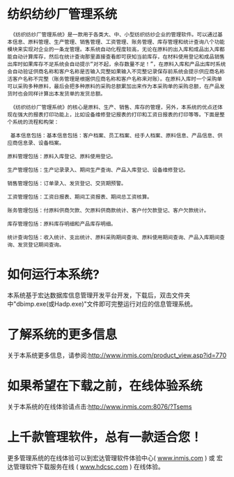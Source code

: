 # 纺织纺纱厂管理系统

     《纺织纺纱厂管理系统》是一款用于各类大、中、小型纺织纺纱企业的管理软件。可以通过基本信息、原料管理、生产管理、销售管理、工资管理、账务管理、库存管理和统计查询八个功能模块来实现对企业的一条龙管理。本系统自动化程度较高，无论在原料的出入库和成品出入库都能自动计算库存，然后在统计查询那里直接查看即可获知当前库存，在材料使用登记和成品销售出库时如果库存不足系统会自动提示“对不起，余存数量不足！”，在原料入库和产品出库时系统会自动验证供商名称和客户名称是否输入完整如果输入不完整记录保存前系统会提示供应商名称活客户名称不完整（账务管理是根据供应商名称和客户名称来对账）。在原料入库时一个采购单可以采购多种原料，最后会把多种原料的采购总额累加出来作为本采购单的采购总额，在产品发货时也会同样计算出本发货单的发货总额。

     《纺织纺纱厂管理系统》的核心是原料、生产、销售、库存的管理，另外，本系统的优点还体现在强大的报表打印功能上，比如设备维修登记报表的打印和工资日报表的打印等等。下面是整个系统的流程和构架：

     基本信息包括：基本信息包括：客户档案、员工档案、经手人档案、原料信息、产品信息、供应商信息录、设备档案。

    原料管理包括：原料入库登记、原料使用登记。

    生产管理包括：生产记录录入、期间生产查询、产品入库登记、设备维修登记。

    销售管理包括：订单录入、发货登记、交货期预警。

    工资管理包括：工资日报表、期间工资报表、期间总工资核算。

    账务管理包括：付原料供商欠款、欠原料供商款统计、客户付欠款登记、客户欠款统计。

    库存管理包括：原料库存明细和产品库存明细。

    统计查询包括：收入统计、支出统计、原料采购期间查询、原料使用期间查询、产品入库期间查询、发货登记期间查询。

# 如何运行本系统?

本系统基于宏达数据库信息管理开发平台开发，下载后，双击文件夹中"dbimp.exe(或Hadp.exe)"文件即可完整运行对应的信息管理系统。

# 了解系统的更多信息

关于本系统更多信息，请参阅:http://www.inmis.com/product_view.asp?id=770

# 如果希望在下载之前，在线体验系统

关于本系统的在线体验请点击:http://www.inmis.com:8076/?Tsems

# 上千款管理软件，总有一款适合您！

更多管理系统的在线体验可以到宏达管理软件体验中心( www.inmis.com ) 或 宏达管理软件下载服务在线 ( www.hdcsc.com ) 在线体验。

